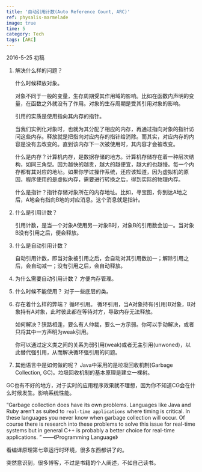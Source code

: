 ```yaml
---
title: '自动引用计数(Auto Reference Count, ARC)'
ref: physalis-marmelade
image: true
time: 5
category: Tech
tags: [ARC]
---
```


2016-5-25 初稿


1. 解决什么样的问题？
    
    什么时候释放对象。

    对象不同于一般的变量，生存周期受其作用域的影响。比如在函数内声明的变量，在函数之外就没有了作用。对象的生存周期是受其引用对象的影响。
    
    引用的实质是使用指向其内存的指针。
    
    
    当我们实例化对象时，也就为其分配了相应的内存，再通过指向对象的指针访问这些内存。释放就是把指向对应内存的指针给消除。而其实，对应内存的内容是没有去改变的。直到该内存下一次被使用时，其内容才会被改变。
    
    什么是内存？计算机内存，是数据存储的地方。计算机存储存在着一种层次结构，如同三角型。因为越快的越贵，越大的越便宜，越大的也越慢。每一个内存都有其对应的地址。如果你学过操作系统，还应该知道，因为虚拟机的原因，程序使用的是虚拟内存，需要进行转换之后，得到实际的物理内存。
     
    什么是指针？指针存储对象所在的内存地址。比如，寻宝图，你到达A地之后，A地会有指向B地的对应消息。这个消息就是指针。

    
2. 什么是引用计数？

    引用计数，是当一个对象A使用另一对象B时，对象B的引用数会加一。当对象B没有引用之后，便会释放。
    
3. 什么是自动引用计数？

    自动引用计数，即当对象被引用之后，会自动对其引用数加一；解除引用之后，会自动减一；没有引用之后，会自动释放。
    
4. 为什么需要自动引用计数？
    方便内存管理。
5. 什么时候不能使用？
    对于一些底层的类。

6. 存在着什么样的弊端？
    循环引用。
    循环引用，当A对象持有(引用)B对象，B对象持有A对象，此时彼此都在等待对方，导致内存无法释放。 
    
    如何解决？狭路相逢，要么有人仲裁，要么一方示弱。你可以手动解决，或者只将其中一方声明为weak引用。
    
    你可以通过定义类之间的关系为弱引用(weak)或者无主引用(unwoned)，以此替代强引用，从而解决循环强引用的问题。

7. 其他语言中是如何做的呢？
    Java中采用的是垃圾回收机制(Garbage Collection, GC)。垃圾回收机制的基本原理是建立一棵树。

GC也有不好的地方，对于实时的应用程序效果就不理想，因为你不知道CG会在什么时候发生。影响系统性能。

“Garbage collection does have its own problems. Languages like Java and Ruby aren’t as suited to `real-time applications` where timing is critical. In these languages you never know when garbage collection will occur. Of course there is research into these problems to solve this issue for real-time systems but in general C++ is probably a better choice for real-time applications. ”
——《Programming Language》
    
看编译原理第七章运行时环境，很多东西都讲了的。

突然意识到，很多博客，不过是书籍的个人阐述，不如自己读书。


